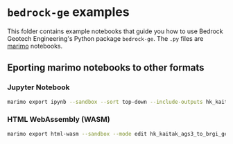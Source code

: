 # `bedrock-ge` examples

This folder contains example notebooks that guide you how to use Bedrock Geotech Engineering's Python package `bedrock-ge`.
The `.py` files are [marimo](https://marimo.io/) notebooks.

## Eporting marimo notebooks to other formats

### Jupyter Notebook

```bash
marimo export ipynb --sandbox --sort top-down --include-outputs hk_kaitak_ags3_to_brgi_geodb.py -o hk_kaitak_ags3_to_brgi_geodb.ipynb
```

### HTML WebAssembly (WASM)

```bash
marimo export html-wasm --sandbox --mode edit hk_kaitak_ags3_to_brgi_geodb.py -o output
```
